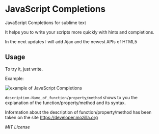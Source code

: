<h1>JavaScript Completions</h1>

JavaScript Completions for sublime text

It helps you to write your scripts more quickly with hints and completions.

In the next updates I will add Ajax and the newest APIs of HTML5

<h2>Usage</h2>

To try it, just write.

Example:

<img src="http://i57.tinypic.com/5v65ia.gif" alt="example of JavaScript Completions"/>

<code>description-Name_of_function/property/method</code> shows to you the explanation of the function/property/method and its syntax.

Information about the description of function/property/method has been taken on the site https://developer.mozilla.org

<i>MIT License</i>

